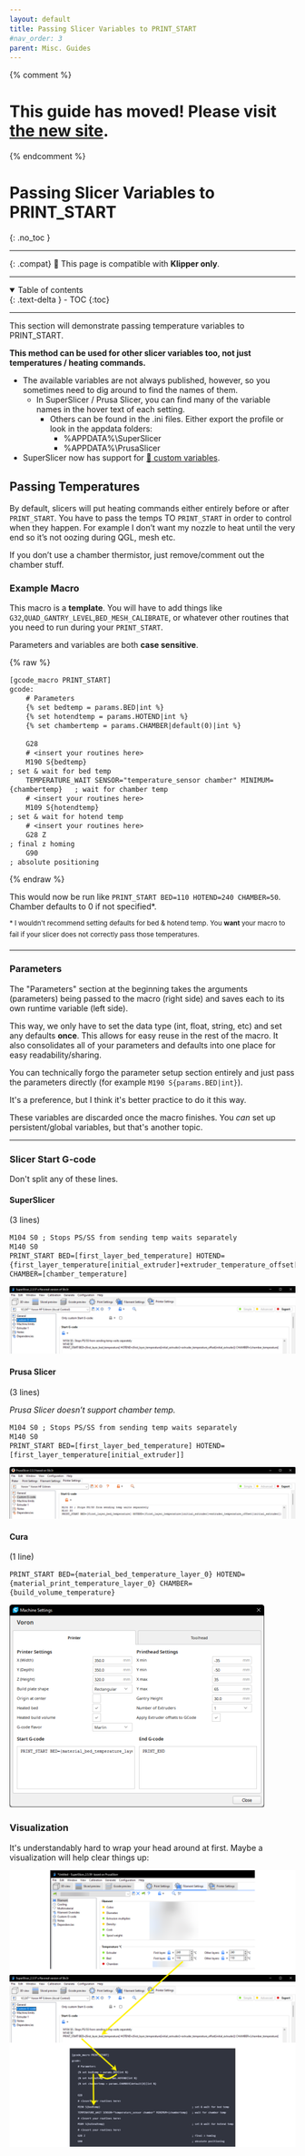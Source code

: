 ```yaml
---
layout: default
title: Passing Slicer Variables to PRINT_START
#nav_order: 3
parent: Misc. Guides
---
```

{% comment %} 
# This guide has moved! Please visit [the new site](https://ellis3dp.com/Print-Tuning-Guide/).
{% endcomment %}
# Passing Slicer Variables to PRINT_START
{: .no_toc }

---

{: .compat}
:dizzy: This page is compatible with **Klipper only**.

---
<details open markdown="block">
  <summary>
    Table of contents
  </summary>
  {: .text-delta }
- TOC
{:toc}
</details>

---

This section will demonstrate passing temperature variables to PRINT_START.

**This method can be used for other slicer variables too, not just temperatures / heating commands.**
- The available variables are not always published, however, so you sometimes need to dig around to find the names of them.
    - In SuperSlicer / Prusa Slicer, you can find many of the variable names in the hover text of each setting.
        - Others can be found in the .ini files. Either export the profile or look in the appdata folders:
            - %APPDATA%\SuperSlicer
            - %APPDATA%\PrusaSlicer
- SuperSlicer now has support for [:page_facing_up: custom variables](https://github.com/supermerill/SuperSlicer/releases/tag/2.3.57.5).


## Passing Temperatures

By default, slicers will put heating commands either entirely before or after `PRINT_START`. You have to pass the temps TO `PRINT_START` in order to control when they happen. 
For example I don’t want my nozzle to heat until the very end so it’s not oozing during QGL, mesh etc.

If you don’t use a chamber thermistor, just remove/comment out the chamber stuff. 

### Example Macro

This macro is a **template**. You will have to add things like `G32`,`QUAD_GANTRY_LEVEL`,`BED_MESH_CALIBRATE`, or whatever other routines that you need to run during your `PRINT_START`.

Parameters and variables are both **case sensitive**.

{% raw %}
```
[gcode_macro PRINT_START]
gcode:        
    # Parameters
    {% set bedtemp = params.BED|int %}
    {% set hotendtemp = params.HOTEND|int %}
    {% set chambertemp = params.CHAMBER|default(0)|int %}
    
    G28
    # <insert your routines here>
    M190 S{bedtemp}                                                              ; set & wait for bed temp
    TEMPERATURE_WAIT SENSOR="temperature_sensor chamber" MINIMUM={chambertemp}   ; wait for chamber temp
    # <insert your routines here>
    M109 S{hotendtemp}                                                           ; set & wait for hotend temp
    # <insert your routines here>
    G28 Z                                                                        ; final z homing
    G90                                                                          ; absolute positioning
```
{% endraw %}

This would now be run like `PRINT_START BED=110 HOTEND=240 CHAMBER=50`. 
Chamber defaults to 0 if not specified*.

<sup>* I wouldn't recommend setting defaults for bed & hotend temp. You **want** your macro to fail if your slicer does not correctly pass those temperatures.</sup>

---

### Parameters

The "Parameters" section at the beginning takes the arguments (parameters) being passed to the macro (right side) and saves each to its own runtime variable (left side). 

This way, we only have to set the data type (int, float, string, etc) and set any defaults **once**. This allows for easy reuse in the rest of the macro. It also consolidates all of your parameters and defaults into one place for easy readability/sharing.

You can technically forgo the parameter setup section entirely and just pass the parameters directly (for example `M190 S{params.BED|int}`).

It's a preference, but I think it's better practice to do it this way.

These variables are discarded once the macro finishes. You *can* set up persistent/global variables, but that's another topic.

---
### Slicer Start G-code

Don't split any of these lines.
#### SuperSlicer
(3 lines)
```
M104 S0 ; Stops PS/SS from sending temp waits separately
M140 S0
PRINT_START BED=[first_layer_bed_temperature] HOTEND={first_layer_temperature[initial_extruder]+extruder_temperature_offset[initial_extruder]} CHAMBER=[chamber_temperature]
```
![](./images/passing_slicer_variables/PassingVariables-SS.png) 

#### Prusa Slicer 
(3 lines)

*Prusa Slicer doesn’t support chamber temp.*
    
```
M104 S0 ; Stops PS/SS from sending temp waits separately
M140 S0
PRINT_START BED=[first_layer_bed_temperature] HOTEND=[first_layer_temperature[initial_extruder]]
```
![](./images/passing_slicer_variables/PassingVariables-PS.png) 

#### Cura
(1 line)
```
PRINT_START BED={material_bed_temperature_layer_0} HOTEND={material_print_temperature_layer_0} CHAMBER={build_volume_temperature}
```
![](./images/passing_slicer_variables/PassingVariables-Cura.png) 

### Visualization

It's understandably hard to wrap your head around at first. Maybe a visualization will help clear things up:

![](./images/passing_slicer_variables/varflow.png) 
